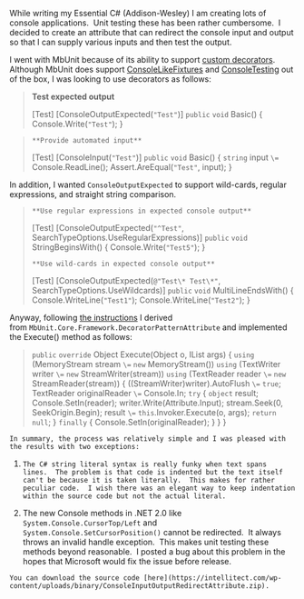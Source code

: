 

While writing my Essential C# (Addison-Wesley) I am creating lots of console applications.  Unit testing these has been rather cumbersome.  I decided to create an attribute that can redirect the console input and output so that I can supply various inputs and then test the output.

I went with MbUnit because of its ability to support [custom decorators](https://www.testdriven.net/wiki/default.aspx/MyWiki.ExtendingMbUnitWithYourTestDecorator).  Although MbUnit does support [ConsoleLikeFixtures](https://www.testdriven.net/wiki/default.aspx/MyWiki.ConsoleLikeFixture) and [ConsoleTesting](https://www.testdriven.net/wiki/default.aspx/MyWiki.TestingConsoleApplication) out of the box, I was looking to use decorators as follows:

> **Test expected output**
> 
> \[Test\] \[ConsoleOutputExpected(``` "Test" ```)\] ``` public ``` ``` void ``` Basic() { Console.Write(``` "Test" ```); }

> ``` **Provide automated input** ```
> 
> \[Test\] \[ConsoleInput(``` "Test" ```)\] ``` public ``` ``` void ``` Basic() { ``` string ``` input ``` \= ``` Console.ReadLine(); Assert.AreEqual(``` "Test" ```, input); }

In addition, I wanted ``` ConsoleOutputExpected ``` to support wild-cards, regular expressions, and straight string comparison.

> ``` **Use regular expressions in expected console output** ```
> 
> \[Test\] \[ConsoleOutputExpected(``` "^Test" ```, SearchTypeOptions.UseRegularExpressions)\] ``` public ``` ``` void ``` StringBeginsWith() { Console.Write(``` "Test5" ```); }
> 
> ``` **Use wild-cards in expected console output** ```
> 
> \[Test\] \[ConsoleOutputExpected(``` @"Test\* Test\*" ```, SearchTypeOptions.UseWildcards)\] ``` public ``` ``` void ``` MultiLineEndsWith() { Console.WriteLine(``` "Test1" ```); Console.WriteLine(``` "Test2" ```); }

Anyway, following [the instructions](https://www.testdriven.net/wiki/default.aspx/MyWiki.ExtendingMbUnitWithYourTestDecorator) I derived from ``` MbUnit.Core.Framework.DecoratorPatternAttribute ``` and implemented the Execute() method as follows:

> ``` public ``` ``` override ``` Object Execute(Object o, IList args) { ``` using ``` (MemoryStream stream ``` \= ``` ``` new ``` MemoryStream()) ``` using ``` (TextWriter writer ``` \= ``` ``` new ``` StreamWriter(stream)) ``` using ``` (TextReader reader ``` \= ``` ``` new ``` StreamReader(stream)) { ((StreamWriter)writer).AutoFlush ``` \= ``` ``` true ```; TextReader originalReader ``` \= ``` Console.In; ``` try ``` { ``` object ``` result; Console.SetIn(reader); writer.Write(Attribute.Input); stream.Seek(0, SeekOrigin.Begin); result ``` \= ``` ``` this ```.Invoker.Execute(o, args); ``` return ``` ``` null ```; } ``` finally ``` { Console.SetIn(originalReader); } } }

``` In summary, the process was relatively simple and I was pleased with the results with two exceptions: ```

1. ``` The C# string literal syntax is really funky when text spans lines.  The problem is that code is indented but the text itself can't be because it is taken literally.  This makes for rather peculiar code.  I wish there was an elegant way to keep indentation within the source code but not the actual literal. ```
    
2. The new Console methods in .NET 2.0 like ``` System.Console.CursorTop/Left ``` and ``` System.Console.SetCursorPosition() ``` cannot be redirected.  It always throws an invalid handle exception.  This makes unit testing these methods beyond reasonable.  I posted a bug about this problem in the hopes that Microsoft would fix the issue before release.
    

``` You can download the source code [here](https://intellitect.com/wp-content/uploads/binary/ConsoleInputOutputRedirectAttribute.zip). ```
